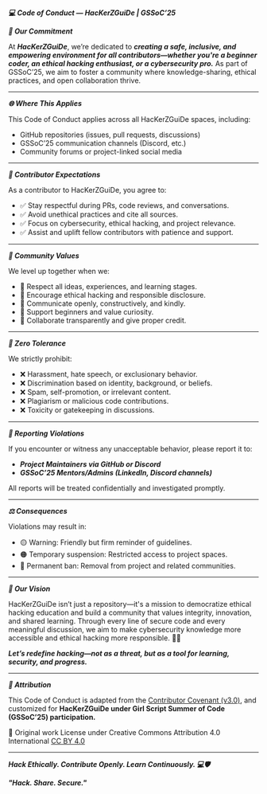 ***💻 Code of Conduct — HacKerZGuiDe | GSSoC’25***

***🌟 Our Commitment***

At ***HacKerZGuiDe***, we’re dedicated to ***creating a safe, inclusive, and empowering environment for all contributors—whether you're a beginner coder, an ethical hacking enthusiast, or a cybersecurity pro.*** As part of GSSoC’25, we aim to foster a community where knowledge-sharing, ethical practices, and open collaboration thrive.

---

***🌐 Where This Applies***

This Code of Conduct applies across all HacKerZGuiDe spaces, including:
- GitHub repositories (issues, pull requests, discussions)
- GSSoC’25 communication channels (Discord, etc.)
- Community forums or project-linked social media

---

***🎯 Contributor Expectations***

As a contributor to HacKerZGuiDe, you agree to:
- ✅ Stay respectful during PRs, code reviews, and conversations.
- ✅ Avoid unethical practices and cite all sources.
- ✅ Focus on cybersecurity, ethical hacking, and project relevance.
- ✅ Assist and uplift fellow contributors with patience and support.

---

***🤝 Community Values***

We level up together when we:
- 🧠 Respect all ideas, experiences, and learning stages.
- 🔐 Encourage ethical hacking and responsible disclosure.
- 💬 Communicate openly, constructively, and kindly.
- 🌱 Support beginners and value curiosity.
- 🤝 Collaborate transparently and give proper credit.

---

***🚫 Zero Tolerance***

We strictly prohibit:

- ❌ Harassment, hate speech, or exclusionary behavior.
- ❌ Discrimination based on identity, background, or beliefs.
- ❌ Spam, self-promotion, or irrelevant content.
- ❌ Plagiarism or malicious code contributions.
- ❌ Toxicity or gatekeeping in discussions.

---

***🛑 Reporting Violations***

If you encounter or witness any unacceptable behavior, please report it to:
- ***Project Maintainers via GitHub or Discord***
- ***GSSoC’25 Mentors/Admins (LinkedIn, Discord channels)***

All reports will be treated confidentially and investigated promptly.

---

***⚖️ Consequences***

Violations may result in:
- 🟡 Warning: Friendly but firm reminder of guidelines.
- 🟠 Temporary suspension: Restricted access to project spaces.
- 🔴 Permanent ban: Removal from project and related communities.

---

***🔭 Our Vision***

HacKerZGuiDe isn’t just a repository—it's a mission to democratize ethical hacking education and build a community that values integrity, innovation, and shared learning. Through every line of secure code and every meaningful discussion, we aim to make cybersecurity knowledge more accessible and ethical hacking more responsible. 🔐🚀

***Let’s redefine hacking—not as a threat, but as a tool for learning, security, and progress.***

---

***📜 Attribution***

This Code of Conduct is adapted from the [Contributor Covenant (v3.0)](https://www.contributor-covenant.org/version/3/0/code_of_conduct/), and customized for **HacKerZGuiDe under Girl Script Summer of Code (GSSoC’25) participation.**

📌 Original work License under Creative Commons Attribution 4.0 International [CC BY 4.0](https://creativecommons.org/licenses/by/4.0/)

---

***Hack Ethically. Contribute Openly. Learn Continuously. 💻🛡️***

***"Hack. Share. Secure."***